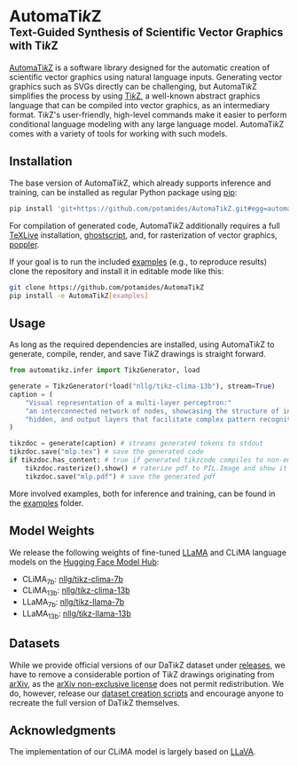 # AutomaTi*k*Z<br><sub><sup>Text-Guided Synthesis of Scientific Vector Graphics with Ti*k*Z</sup></sub>
[AutomaTi*k*Z](https://github.com/potamides/AutomaTikZ) is a software library
designed for the automatic creation of scientific vector graphics using natural
language inputs. Generating vector graphics such as SVGs directly can be
challenging, but AutomaTi*k*Z simplifies the process by using
[Ti*k*Z](https://github.com/pgf-tikz/pgf), a well-known abstract graphics
language that can be compiled into vector graphics, as an intermediary
format. Ti*k*Z's user-friendly, high-level commands make it easier to perform
conditional language modeling with any large language model. AutomaTi*k*Z
comes with a variety of tools for working with such models.

## Installation
The base version of AutomaTi*k*Z, which already supports inference and
training, can be installed as regular Python package using
[pip](https://pip.pypa.io/en/stable):
```sh
pip install 'git+https://github.com/potamides/AutomaTikZ.git#egg=automatikz[pdf]'
```
For compilation of generated code, AutomaTi*k*Z additionally requires a full
[TeXLive](https://www.tug.org/texlive) installation,
[ghostscript](https://www.ghostscript.com), and, for rasterization of vector
graphics, [poppler](https://poppler.freedesktop.org).

If your goal is to run the included [examples](examples) (e.g., to reproduce
results) clone the repository and install it in editable mode like this:
 ```sh
git clone https://github.com/potamides/AutomaTikZ
pip install -e AutomaTikZ[examples]
 ```

## Usage
As long as the required dependencies are installed, using AutomaTi*k*Z to
generate, compile, render, and save Ti*k*Z drawings is straight forward.
```python
from automatikz.infer import TikzGenerator, load

generate = TikzGenerator(*load("nllg/tikz-clima-13b"), stream=True)
caption = (
    "Visual representation of a multi-layer perceptron:"
    "an interconnected network of nodes, showcasing the structure of input,"
    "hidden, and output layers that facilitate complex pattern recognition."
)

tikzdoc = generate(caption) # streams generated tokens to stdout
tikzdoc.save("mlp.tex") # save the generated code
if tikzdoc.has_content: # true if generated tikzcode compiles to non-empty pdf
    tikzdoc.rasterize().show() # raterize pdf to PIL.Image and show it
    tikzdoc.save("mlp.pdf") # save the generated pdf
```
More involved examples, both for inference and training, can be found in the
[examples](examples) folder.

## Model Weights
We release the following weights of fine-tuned
[LLaMA](https://research.facebook.com/publications/llama-open-and-efficient-foundation-language-models/)
and CLiMA language models on the [Hugging Face Model
Hub](https://huggingface.co/nllg):
* CLiMA<sub>7b</sub>: [nllg/tikz-clima-7b](https://huggingface.co/nllg/tikz-clima-7b)
* CLiMA<sub>13b</sub>: [nllg/tikz-clima-13b](https://huggingface.co/nllg/tikz-clima-13b)
* LLaMA<sub>7b</sub>: [nllg/tikz-llama-7b](https://huggingface.co/nllg/tikz-llama-7b)
* LLaMA<sub>13b</sub>: [nllg/tikz-llama-13b](https://huggingface.co/nllg/tikz-llama-13b)

## Datasets
While we provide official versions of our DaTi*k*Z dataset under
[releases](https://github.com/potamides/AutomaTikZ/releases/latest), we have to
remove a considerable portion of Ti*k*Z drawings originating from
[arXiv](https://arxiv.org), as the [arXiv non-exclusive
license](https://arxiv.org/licenses/nonexclusive-distrib/1.0/license.html) does
not permit redistribution. We do, however, release our [dataset creation
scripts](dataset) and encourage anyone to recreate the full version of DaTi*k*Z
themselves.

## Acknowledgments
The implementation of our CLiMA model is largely based on
[LLaVA](https://github.com/haotian-liu/LLaVA).
